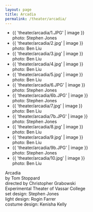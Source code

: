 ```yaml
---
layout: page
title: Arcadia
permalink: /theater/arcadia/
---
```


<div class="project">

<div class="flexslider_wrapper">
<div class="flexslider">
<ul class="slides">
<li>
{{ 'theater/arcadia/1.JPG' | image }}
<div class="flex_caption">photo: Stephen Jones</div>
</li>
<li>
{{ 'theater/arcadia/2.jpg' | image }}
<div class="flex_caption">photo: Ben Liu</div>
</li>
<li>
{{ 'theater/arcadia/3.jpg' | image }}
<div class="flex_caption">photo: Ben Liu</div>
</li>
<li>
{{ 'theater/arcadia/4.jpg' | image }}
<div class="flex_caption">photo: Ben Liu</div>
</li>
<li>
{{ 'theater/arcadia/5.jpg' | image }}
<div class="flex_caption">photo: Ben Liu</div>
</li>
<li>
{{ 'theater/arcadia/6.JPG' | image }}
<div class="flex_caption">photo: Stephen Jones</div>
</li>
<li>
{{ 'theater/arcadia/6b.JPG' | image }}
<div class="flex_caption">photo: Stephen Jones</div>
</li>
<li>
{{ 'theater/arcadia/7.jpg' | image }}
<div class="flex_caption">photo: Ben Liu</div>
</li>
<li>
{{ 'theater/arcadia/7b.JPG' | image }}
<div class="flex_caption">photo: Stephen Jones</div>
</li>
<li>
{{ 'theater/arcadia/8.jpg' | image }}
<div class="flex_caption">photo: Ben Liu</div>
</li>
<li>
{{ 'theater/arcadia/9.jpg' | image }}
<div class="flex_caption">photo: Ben Liu</div>
</li>
<li>
{{ 'theater/arcadia/9b.JPG' | image }}
<div class="flex_caption">photo: Stephen Jones</div>
</li>
<li>
{{ 'theater/arcadia/10.jpg' | image }}
<div class="flex_caption">photo: Ben Liu</div>
</li>
</ul>
</div>
</div>

<div class="details">
<div class="detail_title">Arcadia</div>
<div class="detail_company">by Tom Stoppard<br />
directed by Christopher Grabowski<br />
Experimental Theater of Vassar College</div>
<div class="detail_designers">set design: Stephen Jones<br />
light design: Rogin Farrer<br />
costume design: Kenisha Kelly</div>
</div>

</div>